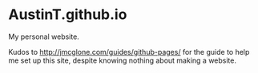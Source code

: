 # AustinT.github.io
My personal website.

Kudos to http://jmcglone.com/guides/github-pages/ for the guide to help me set up this site, despite knowing nothing about making a website.
